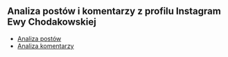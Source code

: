 
## Analiza postów i komentarzy z profilu Instagram Ewy Chodakowskiej

<ul>
  <li><a href='analiza-ig-ewachodakowska.ipynb'>Analiza postów</a></li>
  <li><a href='analiza-ig-comments.ipynb'>Analiza komentarzy</a></li>
 </ul>
